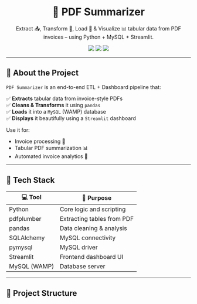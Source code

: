 <h1 align="center">📄 PDF Summarizer</h1>

<p align="center">
  Extract 📤, Transform 🔧, Load 💾 & Visualize 📊 tabular data from PDF invoices – using Python + MySQL + Streamlit.
</p>

<p align="center">
  <img src="https://img.shields.io/badge/streamlit-dashboard-success?style=flat-square&logo=streamlit&color=ff4b4b" />
  <img src="https://img.shields.io/badge/mysql-database-blue?style=flat-square&logo=mysql" />
  <img src="https://img.shields.io/badge/python-etl-yellow?style=flat-square&logo=python" />
</p>

---

## 🚀 About the Project

`PDF Summarizer` is an end-to-end ETL + Dashboard pipeline that:

✅ **Extracts** tabular data from invoice-style PDFs  
✅ **Cleans & Transforms** it using `pandas`  
✅ **Loads** it into a `MySQL` (WAMP) database  
✅ **Displays** it beautifully using a `Streamlit` dashboard

Use it for:
- Invoice processing 💼  
- Tabular PDF summarization 📊  
- Automated invoice analytics 📄  

---

## 🧠 Tech Stack

| 💻 Tool        | 🔧 Purpose                |
|---------------|---------------------------|
| Python        | Core logic and scripting  |
| pdfplumber    | Extracting tables from PDF|
| pandas        | Data cleaning & analysis  |
| SQLAlchemy    | MySQL connectivity        |
| pymysql       | MySQL driver              |
| Streamlit     | Frontend dashboard UI     |
| MySQL (WAMP)  | Database server           |

---

## 📂 Project Structure

